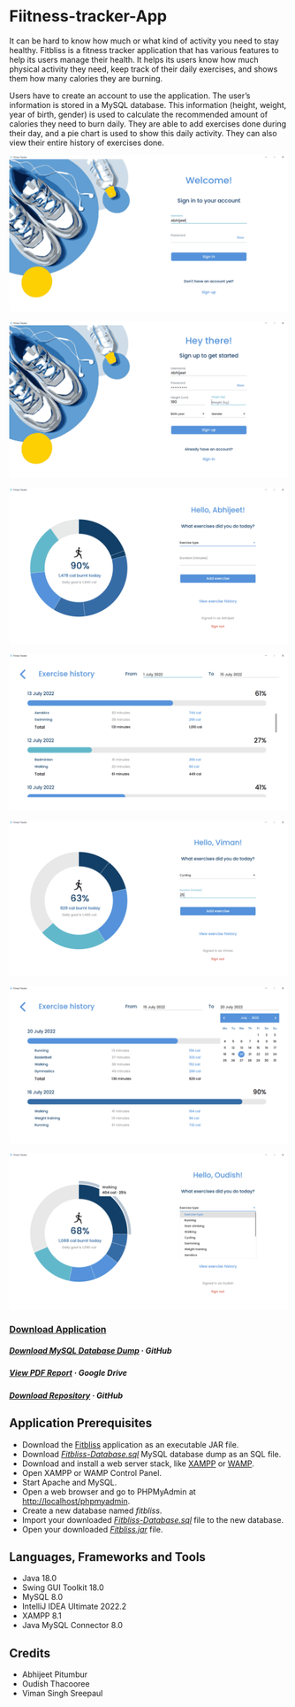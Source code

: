 # Fiitness-tracker-App

It can be hard to know how much or what kind of activity you need to stay healthy. Fitbliss is a fitness tracker application that has various features to help its users manage their health. It helps its users know how much physical activity they need, keep track of their daily exercises, and shows them how many calories they are burning.

Users have to create an account to use the application. The user’s information is stored in a MySQL database. This information (height, weight, year of birth, gender) is used to calculate the recommended amount of calories they need to burn daily. They are able to add exercises done during their day, and a pie chart is used to show this daily activity. They can also view their entire history of exercises done.

<p align="center"><img src="https://github.com/Abhijeet-Pitumbur/Fitbliss/blob/main/project/resources/screenshot-1.png"/></p>
<p align="center"><img src="https://github.com/Abhijeet-Pitumbur/Fitbliss/blob/main/project/resources/screenshot-2.png"/></p>
<p align="center"><img src="https://github.com/Abhijeet-Pitumbur/Fitbliss/blob/main/project/resources/screenshot-3.png"/></p>
<p align="center"><img src="https://github.com/Abhijeet-Pitumbur/Fitbliss/blob/main/project/resources/screenshot-4.png"/></p>
<p align="center"><img src="https://github.com/Abhijeet-Pitumbur/Fitbliss/blob/main/project/resources/screenshot-5.png"/></p>
<p align="center"><img src="https://github.com/Abhijeet-Pitumbur/Fitbliss/blob/main/project/resources/screenshot-6.png"/></p>
<p align="center"><img src="https://github.com/Abhijeet-Pitumbur/Fitbliss/blob/main/project/resources/screenshot-7.png"/></p>

### [Download Application](https://github.com/Abhijeet-Pitumbur/Fitbliss/raw/main/Fitbliss.jar)

##### [Download MySQL Database Dump](https://github.com/Abhijeet-Pitumbur/Fitbliss/raw/main/Fitbliss-Database.sql)  · GitHub
##### [View PDF Report](https://bit.ly/abhijt-fitbliss-report)  · Google Drive
##### [Download Repository](https://github.com/Abhijeet-Pitumbur/Fitbliss/archive/refs/heads/main.zip)  · GitHub

## Application Prerequisites
- Download the [Fitbliss](https://github.com/Abhijeet-Pitumbur/Fitbliss/raw/main/Fitbliss.jar) application as an executable JAR file.
- Download *[Fitbliss-Database.sql](Fitbliss-Database.sql)* MySQL database dump as an SQL file.
- Download and install a web server stack, like [XAMPP](https://www.apachefriends.org/) or [WAMP](https://www.wampserver.com/).
- Open XAMPP or WAMP Control Panel.
- Start Apache and MySQL.
- Open a web browser and go to PHPMyAdmin at [http://localhost/phpmyadmin](http://localhost/phpmyadmin).
- Create a new database named *fitbliss*.
- Import your downloaded *[Fitbliss-Database.sql](Fitbliss-Database.sql)* file to the new database.
- Open your downloaded *[Fitbliss.jar](Fitbliss.jar)* file.

## Languages, Frameworks and Tools
- Java 18.0
- Swing GUI Toolkit 18.0
- MySQL 8.0
- IntelliJ IDEA Ultimate 2022.2
- XAMPP 8.1
- Java MySQL Connector 8.0

## Credits
- Abhijeet Pitumbur
- Oudish Thacooree
- Viman Singh Sreepaul
